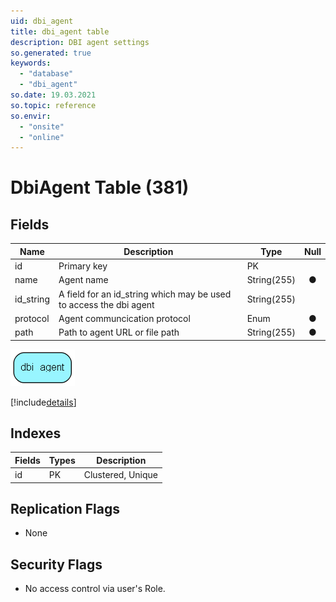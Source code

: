 ```yaml
---
uid: dbi_agent
title: dbi_agent table
description: DBI agent settings
so.generated: true
keywords:
  - "database"
  - "dbi_agent"
so.date: 19.03.2021
so.topic: reference
so.envir:
  - "onsite"
  - "online"
---
```


# DbiAgent Table (381)

## Fields

| Name | Description | Type | Null |
|------|-------------|------|:----:|
|id|Primary key|PK| |
|name|Agent name|String(255)|&#x25CF;|
|id\_string|A field for an id_string which may be used to access the dbi agent|String(255)| |
|protocol|Agent communcication protocol |Enum [](enums\Enum.md)|&#x25CF;|
|path|Path to agent URL or file path|String(255)|&#x25CF;|


![dbi_agent table relationship diagram](media\dbi_agent.png)

[!include[details](./includes/dbi-agent.md)]

## Indexes

| Fields | Types | Description |
|--------|-------|-------------|
|id |PK |Clustered, Unique |

## Replication Flags

* None

## Security Flags

* No access control via user's Role.

